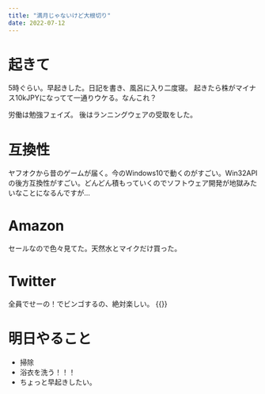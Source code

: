 ```yaml
---
title: "満月じゃないけど大根切り"
date: 2022-07-12
---
```


# 起きて
5時ぐらい。早起きした。日記を書き、風呂に入り二度寝。
起きたら株がマイナス10kJPYになってて一通りウケる。なんこれ？

労働は勉強フェイズ。
後はランニングウェアの受取をした。
# 互換性
ヤフオクから昔のゲームが届く。今のWindows10で動くのがすごい。Win32APIの後方互換性がすごい。どんどん積もっていくのでソフトウェア開発が地獄みたいなことになるんですが...

# Amazon
セールなので色々見てた。天然水とマイクだけ買った。

# Twitter
全員でせーの！でビンゴするの、絶対楽しい。
{{<tweet user="dango_bot" id="1546783478209191936">}}
# 明日やること
- 掃除
- 浴衣を洗う！！！
- ちょっと早起きしたい。